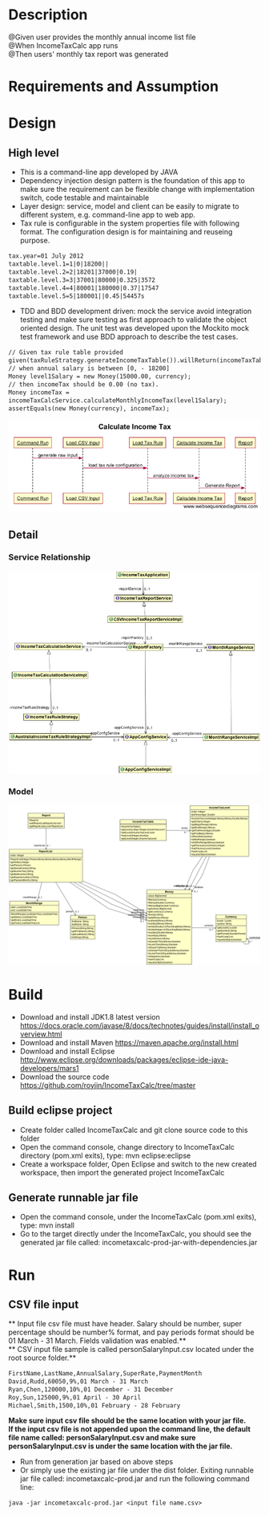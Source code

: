 # Description

@Given user provides the monthly annual income list file  
@When IncomeTaxCalc app runs  
@Then users' monthly tax report was generated  

# Requirements and Assumption



# Design
## High level
* This is a command-line app developed by JAVA
* Dependency injection design pattern is the foundation of this app to make sure the requirement can be flexible change with implementation switch, code testable and maintainable  
* Layer design: service, model and client can be easily to migrate to different system, e.g. command-line app to web app.
* Tax rule is configurable in the system properties file with following format. The configuration design is for maintaining and reuseing purpose.  
```
tax.year=01 July 2012  
taxtable.level.1=1|0|18200||  
taxtable.level.2=2|18201|37000|0.19|  
taxtable.level.3=3|37001|80000|0.325|3572  
taxtable.level.4=4|80001|180000|0.37|17547  
taxtable.level.5=5|180001||0.45|54457s  
```
* TDD and BDD development driven: mock the service avoid integration testing and make sure testing as first approach to validate the object oriented design. The unit test was developed upon the Mockito mock test framework and use BDD approach to describe the test cases.  
```
// Given tax rule table provided  
given(taxRuleStrategy.generateIncomeTaxTable()).willReturn(incomeTaxTable);  
// when annual salary is between [0, - 18200]  
Money level1Salary = new Money(15000.00, currency);  
// then incomeTax should be 0.00 (no tax).  
Money incomeTax = incomeTaxCalcService.calculateMonthlyIncomeTax(level1Salary);  
assertEquals(new Money(currency), incomeTax);  
```
![alt tag](https://raw.githubusercontent.com/royjin/IncomeTaxCalc/master/CalculateIncomeTax.png)

## Detail
### Service Relationship
![alt tag](https://raw.githubusercontent.com/royjin/IncomeTaxCalc/master/servicediagram.png)
### Model
![alt tag](https://raw.githubusercontent.com/royjin/IncomeTaxCalc/master/modelrelationship.png)


# Build
* Download and install JDK1.8 latest version https://docs.oracle.com/javase/8/docs/technotes/guides/install/install_overview.html  
* Download and install Maven https://maven.apache.org/install.html  
* Download and install Eclipse http://www.eclipse.org/downloads/packages/eclipse-ide-java-developers/mars1
* Download the source code https://github.com/royjin/IncomeTaxCalc/tree/master  
## Build eclipse project
* Create folder called IncomeTaxCalc and git clone source code to this folder
* Open the command console, change directory to IncomeTaxCalc directory (pom.xml exits), type: mvn eclipse:eclipse  
* Create a workspace folder, Open Eclipse and switch to the new created workspace, then import the generated project IncomeTaxCalc  

## Generate runnable jar file
* Open the command console, under the IncomeTaxCalc (pom.xml exits), type: mvn install
* Go to the target directly under the IncomeTaxCalc, you should see the generated jar file called: incometaxcalc-prod-jar-with-dependencies.jar   


# Run
## CSV file input
** Input file csv file must have header. Salary should be number, super percentage should be number% format, and pay periods format should be 01 March - 31 March. Fields validation was enabled.**  
** CSV input file sample is called personSalaryInput.csv located under the root source folder.**  
```
FirstName,LastName,AnnualSalary,SuperRate,PaymentMonth  
David,Rudd,60050,9%,01 March - 31 March  
Ryan,Chen,120000,10%,01 December - 31 December  
Roy,Sun,125000,9%,01 April - 30 April  
Michael,Smith,1500,10%,01 February - 28 February  
```

**Make sure input csv file should be the same location with your jar file.**  
**If the input csv file is not appended upon the command line, the default file name called: personSalaryInput.csv and make sure personSalaryInput.csv is under the same location with the jar file.**     


* Run from generation jar based on above steps
* Or simply use the existing jar file under the dist folder. Exiting runnable jar file called: incometaxcalc-prod.jar and run the following command line:  
```
java -jar incometaxcalc-prod.jar <input file name.csv>
```